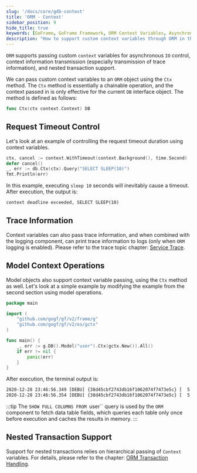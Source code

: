 ```yaml
---
slug: '/docs/core/gdb-context'
title: 'ORM - Context'
sidebar_position: 9
hide_title: true
keywords: [GoFrame, GoFrame Framework, ORM Context Variables, Asynchronous IO Control, Trace, Context Variables, Request Timeout, Nested Transactions, Model Context Operations, ORM Transaction Handling]
description: "How to support custom context variables through ORM in the GoFrame framework to achieve asynchronous IO control, trace, nested transactions, etc. With the Ctx method, developers can easily pass custom context variables to achieve more complex request control and tracing. The article provides specific examples and recommendations for request timeout control and model context operations."
---
```


`ORM` supports passing custom `context` variables for asynchronous `IO` control, context information transmission (especially transmission of trace information), and nested transaction support.

We can pass custom context variables to an `ORM` object using the `Ctx` method. The `Ctx` method is essentially a chainable operation, and the context passed in is only effective for the current `DB` interface object. The method is defined as follows:

```go
func Ctx(ctx context.Context) DB
```

## Request Timeout Control

Let's look at an example of controlling the request timeout duration using context variables.

```go
ctx, cancel := context.WithTimeout(context.Background(), time.Second)
defer cancel()
_, err := db.Ctx(ctx).Query("SELECT SLEEP(10)")
fmt.Println(err)
```

In this example, executing `sleep 10` seconds will inevitably cause a timeout. After execution, the output is:

```html
context deadline exceeded, SELECT SLEEP(10)
```

## Trace Information

Context variables can also pass trace information, and when combined with the logging component, can print trace information to logs (only when `ORM` logging is enabled). Please refer to the trace topic chapter: [Service Trace](../../服务可观测性/服务链路跟踪/服务链路跟踪.md).

## Model Context Operations

Model objects also support context variable passing, using the `Ctx` method as well. Let's look at a simple example by modifying the example from the second section using model operations.

```go
package main

import (
    "github.com/gogf/gf/v2/frame/g"
    "github.com/gogf/gf/v2/os/gctx"
)

func main() {
    _, err := g.DB().Model("user").Ctx(gctx.New()).All()
    if err != nil {
        panic(err)
    }
}
```

After execution, the terminal output is:

```html
2020-12-28 23:46:56.349 [DEBU] {38d45cbf2743db16f1062074f7473e5c} [  5 ms] [default] [rows:0  ] SHOW FULL COLUMNS FROM `user`
2020-12-28 23:46:56.354 [DEBU] {38d45cbf2743db16f1062074f7473e5c} [  5 ms] [default] [rows:100] SELECT * FROM `user`
```
:::tip
The `SHOW FULL COLUMNS FROM `user`` query is used by the `ORM` component to fetch data table fields, which queries each table only once before execution and caches the results in memory.
:::
## Nested Transaction Support

Support for nested transactions relies on hierarchical passing of `Context` variables. For details, please refer to the chapter: [ORM Transaction Handling](ORM事务处理/ORM事务处理.md).